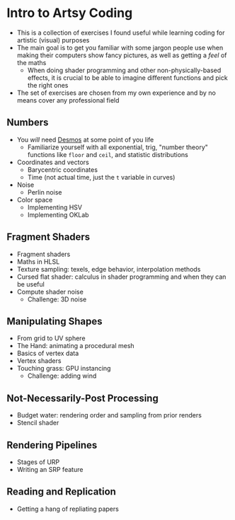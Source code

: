 # Intro to Artsy Coding
- This is a collection of exercises I found useful while learning coding for artistic (visual) purposes
- The main goal is to get you familiar with some jargon people use when making their computers show fancy pictures, as well as getting a *feel* of the maths
  - When doing shader programming and other non-physically-based effects, it is crucial to be able to imagine different functions and pick the right ones
- The set of exercises are chosen from my own experience and by no means cover any professional field
 
## Numbers
- You *will* need [Desmos](https://www.desmos.com/calculator) at some point of you life
  - Familiarize yourself with all exponential, trig, "number theory" functions like `floor` and `ceil`, and statistic distributions
- Coordinates and vectors
  - Barycentric coordinates
  - Time (not actual time, just the `t` variable in curves)
- Noise
  - Perlin noise
- Color space
  - Implementing HSV
  - Implementing OKLab

## Fragment Shaders
- Fragment shaders
- Maths in HLSL
- Texture sampling: texels, edge behavior, interpolation methods
- Cursed flat shader: calculus in shader programming and when they can be useful
- Compute shader noise
  - Challenge: 3D noise

## Manipulating Shapes
- From grid to UV sphere
- The Hand: animating a procedural mesh
- Basics of vertex data
- Vertex shaders
- Touching grass: GPU instancing
  - Challenge: adding wind

## Not-Necessarily-Post Processing
- Budget water: rendering order and sampling from prior renders
- Stencil shader

## Rendering Pipelines
- Stages of URP
- Writing an SRP feature

## Reading and Replication
- Getting a hang of repliating papers
